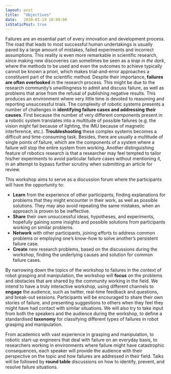 ```yaml
---
layout: post
title:  "Objectives"
date:   2020-01-19 10:00:00
isStaticPost: true
---
```


Failures are an essential part of every innovation and development process. The road that leads to most successful human undertakings is usually paved by a large amount of mistakes, failed experiments and incorrect assumptions. This reality is even more remarkable in scientific research, since making new discoveries can sometimes be seen as a *leap in the dark*, where the methods to be used and even the outcomes to achieve typically cannot be known a priori, which makes trial-and-error approaches a constituent part of the scientific method.
Despite their importance, **failures are often overlooked** in the research process. This might be due to the research community’s unwillingness to admit and discuss failure, as well as problems that arise from the refusal of publishing negative results. This produces an environment where very little time is devoted to reasoning and reporting unsuccessful trials. 
The complexity of robotic systems presents a number of challenges in **identifying failure cases and addressing their causes**. First because the number of very different components present in a robotic system translates into a multitude of possible failures (e.g. the vision might fail because of lighting, the IMU because of magnetic interference, etc.). **Troubleshooting** these complex systems becomes a difficult and time-consuming task. Besides, there are usually a multitude of single points of failure, which are the components of a system where a failure will stop the entire system from working. Another distinguishing feature of robotics research is that a researcher may feel tempted to tailor his/her experiments to avoid particular failure cases without mentioning it, in an attempt to bypass further scrutiny when submitting an article for review.

This workshop aims to serve as a discussion forum where the participants will have the opportunity to:
* **Learn** from the experience of other participants, finding explanations for problems that they might encounter in their work, as well as possible solutions. They may also avoid repeating the same mistakes, when an approach is proven to be ineffective.
* **Share** their own unsuccessful ideas, hypotheses, and experiments, hopefully gaining some insights and possible solutions from participants working on similar problems.
* **Network** with other participants, joining efforts to address common problems or employing one’s know-how to solve another’s persistent failure case.
* **Create** new research problems, based on the discussions during the workshop, finding the underlying causes and solution for common failure cases.

By narrowing down the topics of the workshop to failures in the context of robot grasping and manipulation, the workshop will **focus** on the problems and obstacles that are shared by the community working in the field. We intend to have a truly interactive workshop, using different channels to **engage** the audience, such as twitter, real-time feedback and questions, and break-out sessions. Participants will be encouraged to share their own stories of failure, and presenting suggestions to others when they feel they might have had contact with similar situations. We will also try to take input from both the speakers and the audience during the workshop, to define a standardised **taxonomy** for classifying different types of failures in robot grasping and manipulation.

From academics with vast experience in grasping and manipulation, to robotic start-up engineers that deal with failure on an everyday basis, to researchers working in environments where failure might have catastrophic consequences, each speaker will provide the audience with their perspective on the topic and how failures are addressed in their field. Talks will be followed by **round table** discussions on how to identify, prevent, and resolve failure situations.
